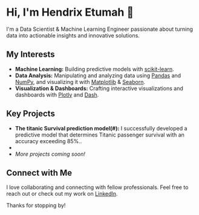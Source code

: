 # Hi, I'm Hendrix Etumah 👋

I'm a Data Scientist & Machine Learning Engineer passionate about turning data into actionable insights and innovative solutions.

## My Interests
- **Machine Learning:** Building predictive models with [scikit-learn](https://scikit-learn.org/).
- **Data Analysis:** Manipulating and analyzing data using [Pandas](https://pandas.pydata.org/) and [NumPy](https://numpy.org/), and visualizing it with [Matplotlib](https://matplotlib.org/) & [Seaborn](https://seaborn.pydata.org/).
- **Visualization & Dashboards:** Crafting interactive visualizations and dashboards with [Plotly](https://plotly.com/) and [Dash](https://dash.plotly.com/).

## Key Projects
- **The titanic Survival prediction model(#):** I successfully developed a predictive model that determines Titanic passenger survival with an accuracy exceeding 85%..
- 
- *More projects coming soon!*

## Connect with Me
I love collaborating and connecting with fellow professionals. Feel free to reach out or check out my work on [LinkedIn](https://www.linkedin.com/in/hendrix-etumah).

Thanks for stopping by!

